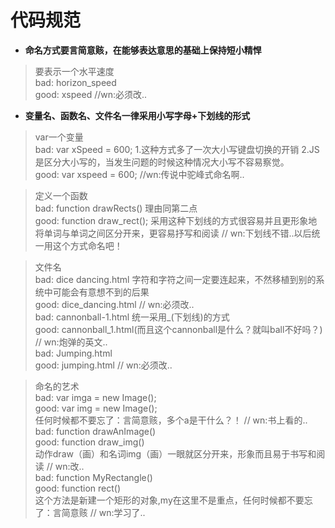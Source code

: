 # 代码规范 #
- **命名方式要言简意赅，在能够表达意思的基础上保持短小精悍**  
>要表示一个水平速度  
bad: horizon_speed  
good: xspeed
//wn:必须改..   

- **变量名、函数名、文件名一律采用小写字母+下划线的形式**  
>var一个变量  
bad: var xSpeed = 600;
1.这种方式多了一次大小写键盘切换的开销
2.JS是区分大小写的，当发生问题的时候这种情况大小写不容易察觉。  
good: var xspeed = 600;
//wn:传说中驼峰式命名啊..  

>定义一个函数  
bad: function drawRects()
理由同第二点  
good: function draw_rect();
采用这种下划线的方式很容易并且更形象地将单词与单词之间区分开来，更容易抒写和阅读
// wn:下划线不错..以后统一用这个方式命名吧！  

>文件名  
bad: dice dancing.html
字符和字符之间一定要连起来，不然移植到别的系统中可能会有意想不到的后果  
good: dice_dancing.html
// wn:必须改..  
bad: cannonball-1.html
统一采用_(下划线)的方式  
good: cannonball_1.html(而且这个cannonball是什么？就叫ball不好吗？)
// wn:炮弹的英文..  
bad: Jumping.html  
good: jumping.html
// wn:必须改..

>命名的艺术  
bad: var imga = new Image();  
good: var img = new Image();  
任何时候都不要忘了：言简意赅，多个a是干什么？！
// wn:书上看的..  
bad: function drawAnImage()  
good: function draw_img()  
动作draw（画）和名词img（画）一眼就区分开来，形象而且易于书写和阅读
// wn:改..  
bad: function MyRectangle()  
good: function rect()  
这个方法是新建一个矩形的对象,my在这里不是重点，任何时候都不要忘了：言简意赅
// wn:学习了..